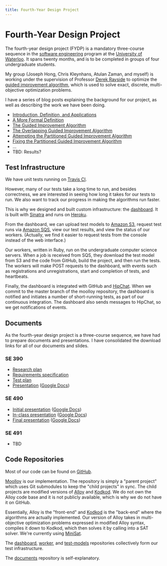 ```yaml
---
title: Fourth-Year Design Project
---
```


Fourth-Year Design Project
==========================

The fourth-year design project (FYDP) is a mandatory three-course sequence in
the [software engineering][softeng] program at the [University of Waterloo][uw].
It spans twenty months, and is to be completed in groups of four undergraduate
students.

My group (Joseph Hong, Chris Kleynhans, Atulan Zaman, and myself) is working
under the supervision of Professor [Derek Rayside][rayside] to optimize the
[guided improvement algorithm][gia], which is used to solve exact, discrete,
multi-objective optimization problems.

I have a series of blog posts explaining the background for our project, as well
as describing the work we have been doing.

* [Introduction, Definition, and Applications][fydp1]
* [A More Formal Definition][fydp2]
* [The Guided Improvement Algorithm][fydp3]
* [The Overlapping Guided Improvement Algorithm][fydp4]
* [Attempting the Partitioned Guided Improvement Algorithm][fydp5]
* [Fixing the Partitioned Guided Improvement Algorithm][fydp6]
* ...
* TBD: Results?

[softeng]: http://www.softeng.uwaterloo.ca
[uw]: http://www.uwaterloo.ca
[rayside]: https://ece.uwaterloo.ca/~drayside/
[gia]: http://dspace.mit.edu/handle/1721.1/46322

[fydp1]: /blog/fydp1.html
[fydp2]: /blog/fydp2.html
[fydp3]: /blog/fydp3.html
[fydp4]: /blog/fydp4.html
[fydp5]: /blog/fydp5.html
[fydp6]: /blog/fydp6.html


Test Infrastructure
-------------------

We have unit tests running on [Travis CI][travis].

However, many of our tests take a long time to run, and besides correctness, we
are interested in seeing how long it takes for our tests to run. We also want to
track our progress in making the algorithms run faster.

This is why we designed and built custom infrastructure: the [dashboard][]. It
is built with [Sinatra][] and runs on [Heroku][].

From the dashboard, we can upload test models to [Amazon S3][s3], request test
runs via [Amazon SQS][sqs], view our test results, and view the status of our
workers. (Actually, we find it easier to request tests from the console instead
of the web interface.)

Our workers, written in Ruby, run on the undergraduate computer science servers.
When a job is received from SQS, they download the test model from S3 and the
code from GitHub, build the project, and then run the tests. The workers will
make POST requests to the dashboard, with events such as registrations and
unregistrations, start and completion of tests, and heartbeats.

Finally, the dashboard is integrated with GitHub and [HipChat][hipchat]. When we
commit to the master branch of the moolloy repository, the dashboard is notified
and initiates a number of short-running tests, as part of our continuous
integration. The dashboard also sends messages to HipChat, so we get
notifications of events.


[travis]: https://travis-ci.org/TeamAmalgam/kodkod
[dashboard]: http://amalgam.herokuapp.com/

[sinatra]: http://www.sinatrarb.com/
[heroku]: https://www.heroku.com/
[s3]: http://aws.amazon.com/s3/
[sqs]: http://aws.amazon.com/sqs/
[hipchat]: https://www.hipchat.com/


Documents
---------

As the fourth-year design project is a three-course sequence, we have had to
prepare documents and presentations. I have consolidated the download links for
all of our documents and slides.

### SE 390

* [Research plan][se390research]
* [Requirements specification][se390spec]
* [Test plan][se390test]
* [Presentation][se390demo] ([Google Docs][se390demogdoc])

### SE 490

* [Initial presentation][se490demo1] ([Google Docs][se490demo1gdoc])
* [In-class presentation][se490demo2] ([Google Docs][se490demo2gdoc])
* [Final presentation][se490demo3] ([Google Docs][se490demo3gdoc])

### SE 491

* TBD

[se390research]: https://github.com/TeamAmalgam/documents/raw/master/SE390/researchplan/main.pdf
[se390spec]: https://github.com/TeamAmalgam/documents/raw/master/SE390/specification/main.pdf
[se390test]: https://github.com/TeamAmalgam/documents/raw/master/SE390/testplan/main.pdf
[se390demo]: https://github.com/TeamAmalgam/documents/raw/master/SE390/presentation.pdf
[se390demogdoc]: https://docs.google.com/presentation/d/1zGx1J5eHd4aAshjmRSfFBRAD9i_n32bpyGt5Xqr1JOk/edit?usp=sharing

[se490demo1]: https://github.com/TeamAmalgam/documents/raw/master/SE490/demo1.pdf
[se490demo1gdoc]: https://docs.google.com/presentation/d/16wXxuOZ4Jini0sNlmOmRGqngEkKTX4QYpKaMHFR3CoQ/edit?usp=sharing
[se490demo2]: https://github.com/TeamAmalgam/documents/raw/master/SE490/demo2.pdf
[se490demo2gdoc]: https://drive.google.com/file/d/0Bw3yzRqsO67VNXYwVzA4ZUxQVjA/edit?usp=sharing
[se490demo3]: https://github.com/TeamAmalgam/documents/raw/master/SE490/demo3.pdf
[se490demo3gdoc]: https://docs.google.com/presentation/d/19AytM9VRAyXCwEt-K3wo2y_gZA9h0dX5RGBPBC7cg_s/edit?usp=sharing


Code Repositories
-----------------

Most of our code can be found on [GitHub][github].

[Moolloy][moolloy] is our implementation. The repository is simply a "parent
project" which uses Git submodules to keep the "child projects" in sync. The
child projects are modified versions of [Alloy][alloymit] and
[Kodkod][kodkodmit]. We do not own the Alloy code base and it is not publicly
available, which is why we do not have it on GitHub.

Essentially, Alloy is the "front-end" and [Kodkod][kodkod] is the "back-end"
where the algorithms are actually implemented. Our version of Alloy takes in
multi-objective optimization problems expressed in modified Alloy syntax,
compiles it down to Kodkod, which then solves it by calling into a SAT solver.
We're currently using [MiniSat][minisat].

The [dashboard][], [worker][], and [test-models][] repositories collectively
form our test infrastructure.

The [documents][] repository is self-explanatory.

[github]: https://github.com/TeamAmalgam
[moolloy]: https://github.com/TeamAmalgam/moolloy
[kodkod]: https://github.com/TeamAmalgam/kodkod
[dashboard]: https://github.com/TeamAmalgam/dashboard
[worker]: https://github.com/TeamAmalgam/worker
[test-models]: https://github.com/TeamAmalgam/test-models
[documents]: https://github.com/TeamAmalgam/documents

[alloymit]: http://alloy.mit.edu/alloy/
[kodkodmit]: http://alloy.mit.edu/kodkod/
[minisat]: http://minisat.se/
